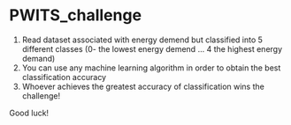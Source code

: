 # PWITS_challenge

1. Read dataset associated with energy demend but classified into 5 different classes (0- the lowest energy demend ... 4 the highest energy demand)
2. You can use any machine learning algorithm in order to obtain the best classification accuracy
3. Whoever achieves the greatest accuracy of classification wins the challenge!

Good luck! 

